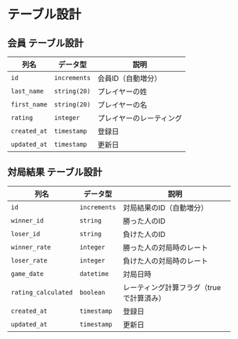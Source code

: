 # テーブル設計

## 会員 テーブル設計

| 列名         | データ型          | 説明                             |
|--------------|-------------------|----------------------------------|
| `id`         | `increments`      | 会員ID（自動増分）              |
| `last_name`  | `string(20)`      | プレイヤーの姓                   |
| `first_name` | `string(20)`      | プレイヤーの名                   |
| `rating`     | `integer`         | プレイヤーのレーティング         |
| `created_at` | `timestamp`       | 登録日                           |
| `updated_at` | `timestamp`       | 更新日                           |

## 対局結果 テーブル設計

| 列名                 | データ型          | 説明                               |
|----------------------|-------------------|------------------------------------|
| `id`                 | `increments`      | 対局結果のID（自動増分）          |
| `winner_id`         | `string`          | 勝った人のID                       |
| `loser_id`          | `string`          | 負けた人のID                       |
| `winner_rate`       | `integer`         | 勝った人の対局時のレート           |
| `loser_rate`        | `integer`         | 負けた人の対局時のレート           |
| `game_date`         | `datetime`        | 対局日時                           |
| `rating_calculated`  | `boolean`         | レーティング計算フラグ（trueで計算済み） |
| `created_at`        | `timestamp`       | 登録日                             |
| `updated_at`        | `timestamp`       | 更新日                  